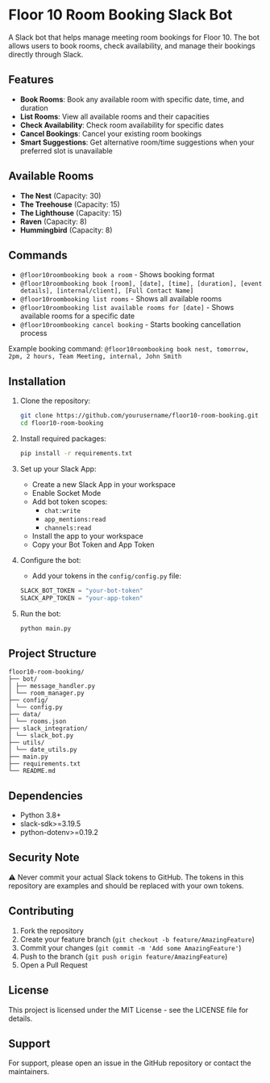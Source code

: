 # Floor 10 Room Booking Slack Bot

A Slack bot that helps manage meeting room bookings for Floor 10. The bot allows users to book rooms, check availability, and manage their bookings directly through Slack.

## Features

- **Book Rooms**: Book any available room with specific date, time, and duration
- **List Rooms**: View all available rooms and their capacities
- **Check Availability**: Check room availability for specific dates
- **Cancel Bookings**: Cancel your existing room bookings
- **Smart Suggestions**: Get alternative room/time suggestions when your preferred slot is unavailable

## Available Rooms

- **The Nest** (Capacity: 30)
- **The Treehouse** (Capacity: 15)
- **The Lighthouse** (Capacity: 15)
- **Raven** (Capacity: 8)
- **Hummingbird** (Capacity: 8)

## Commands

- `@floor10roombooking book a room` - Shows booking format
- `@floor10roombooking book [room], [date], [time], [duration], [event details], [internal/client], [Full Contact Name]`
- `@floor10roombooking list rooms` - Shows all available rooms
- `@floor10roombooking list available rooms for [date]` - Shows available rooms for a specific date
- `@floor10roombooking cancel booking` - Starts booking cancellation process

Example booking command:
`@floor10roombooking book nest, tomorrow, 2pm, 2 hours, Team Meeting, internal, John Smith`

## Installation

1. Clone the repository:

    ```bash
    git clone https://github.com/yourusername/floor10-room-booking.git
    cd floor10-room-booking
    ```

2. Install required packages:

    ```bash
    pip install -r requirements.txt
    ```


3. Set up your Slack App:
   - Create a new Slack App in your workspace
   - Enable Socket Mode
   - Add bot token scopes:
     - `chat:write`
     - `app_mentions:read`
     - `channels:read`
   - Install the app to your workspace
   - Copy your Bot Token and App Token

4. Configure the bot:
   - Add your tokens in the `config/config.py` file:

    ```python
    SLACK_BOT_TOKEN = "your-bot-token"
    SLACK_APP_TOKEN = "your-app-token"
    ```


5. Run the bot:

    ```bash
    python main.py
    ```


## Project Structure

```
floor10-room-booking/
├── bot/
│ ├── message_handler.py
│ └── room_manager.py
├── config/
│ └── config.py
├── data/
│ └── rooms.json
├── slack_integration/
│ └── slack_bot.py
├── utils/
│ └── date_utils.py
├── main.py
├── requirements.txt
└── README.md
```




## Dependencies

- Python 3.8+
- slack-sdk>=3.19.5
- python-dotenv>=0.19.2

## Security Note

⚠️ Never commit your actual Slack tokens to GitHub. The tokens in this repository are examples and should be replaced with your own tokens.

## Contributing

1. Fork the repository
2. Create your feature branch (`git checkout -b feature/AmazingFeature`)
3. Commit your changes (`git commit -m 'Add some AmazingFeature'`)
4. Push to the branch (`git push origin feature/AmazingFeature`)
5. Open a Pull Request

## License

This project is licensed under the MIT License - see the LICENSE file for details.

## Support

For support, please open an issue in the GitHub repository or contact the maintainers.